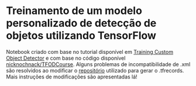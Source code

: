 # Treinamento de um modelo personalizado de detecção de objetos utilizando TensorFlow

Notebook criado com base no tutorial disponível em [Training Custom Object Detector](https://tensorflow-object-detection-api-tutorial.readthedocs.io/en/tensorflow-1.14/training.html) e com base no código disponível [nicknochnack/TFODCourse](https://github.com/nicknochnack/TFODCourse).
Alguns problemas de incompatibilidade de .xml são resolvidos ao modificar o [repositório](https://github.com/joselivera/train_tfod_utils) utilizado para gerar o .tfrecords. Mais instruções de modificações são apresentadas lá!
